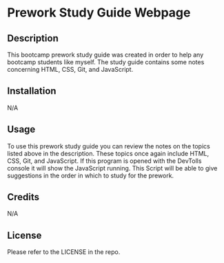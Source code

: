 # Prework Study Guide Webpage

## Description

This bootcamp prework study guide was created in order to help any bootcamp students like myself. The study guide contains some notes concerning HTML, CSS, Git, and JavaScript.

## Installation

N/A

## Usage

To use this prework study guide you can review the notes on the topics listed above in the description. These topics once again include HTML, CSS, Git, and JavaScript. If this program is opened with the DevTolls console it will show the JavaScript running. This Script will be able to give suggestions in the order in which to study for the prework.

## Credits

N/A

## License

Please refer to the LICENSE in the repo.